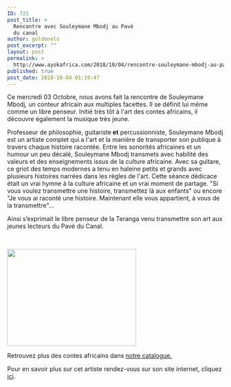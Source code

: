 ```yaml
---
ID: 721
post_title: >
  Rencontre avec Souleymane Mbodj au Pavé
  du canal
author: goldenelo
post_excerpt: ""
layout: post
permalink: >
  http://www.ayokafrica.com/2018/10/04/rencontre-souleymane-mbodj-au-pave-du-canal/
published: true
post_date: 2018-10-04 01:19:47
---
```

Ce mercredi 03 Octobre, nous avons fait la rencontre de Souleymane Mbodj, un conteur africain aux multiples facettes.
Il se définit lui même comme un libre penseur. Initié très tôt à l'art des contes africains, il découvre également la musique très jeune.

Professeur de philosophie, guitariste<strong> et</strong> percussionniste, Souleymane Mbodj est un artiste complet qui a l'art et la manière de transporter son publique à travers chaque histoire racontée.
Entre les sonorités africaines et un humour un peu décalé, Souleymane Mbodj transmets avec habilité des valeurs et des enseignements issus de la culture africaine.
Avec sa guitare, ce griot des temps modernes a tenu en haleine petits et grands avec plusieurs histoires narrées dans les règles de l'art.
Cette séance dédicace était un vrai hymne à la culture africaine et un vrai moment de partage.
"Si vous voulez transmettre une histoire, transmettez là aux enfants" ou encore "Je vous ai raconté une histoire. Maintenant elle vous appartient, à vous de la transmettre"...

Ainsi s’exprimait le libre penseur de la Teranga venu transmettre son art aux jeunes lecteurs du Pavé du Canal.

&nbsp;

<img class="alignnone size-medium wp-image-723" src="http://www.ayokafrica.com/wp-content/uploads/2018/10/WhatsApp-Image-2018-10-04-at-00.53.40-1-300x225.jpeg" alt="" width="300" height="225" />

Retrouvez plus des contes africains dans <a href="http://www.ayokafrica.com/product-category/contes/">notre catalogue.</a>

Pour en savoir plus sur cet artiste rendez-vous sur son site internet, cliquez <a href="http://www.leebkat.com">ici</a>.